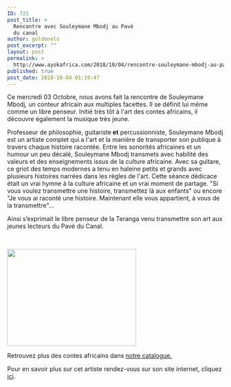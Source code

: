 ```yaml
---
ID: 721
post_title: >
  Rencontre avec Souleymane Mbodj au Pavé
  du canal
author: goldenelo
post_excerpt: ""
layout: post
permalink: >
  http://www.ayokafrica.com/2018/10/04/rencontre-souleymane-mbodj-au-pave-du-canal/
published: true
post_date: 2018-10-04 01:19:47
---
```

Ce mercredi 03 Octobre, nous avons fait la rencontre de Souleymane Mbodj, un conteur africain aux multiples facettes.
Il se définit lui même comme un libre penseur. Initié très tôt à l'art des contes africains, il découvre également la musique très jeune.

Professeur de philosophie, guitariste<strong> et</strong> percussionniste, Souleymane Mbodj est un artiste complet qui a l'art et la manière de transporter son publique à travers chaque histoire racontée.
Entre les sonorités africaines et un humour un peu décalé, Souleymane Mbodj transmets avec habilité des valeurs et des enseignements issus de la culture africaine.
Avec sa guitare, ce griot des temps modernes a tenu en haleine petits et grands avec plusieurs histoires narrées dans les règles de l'art.
Cette séance dédicace était un vrai hymne à la culture africaine et un vrai moment de partage.
"Si vous voulez transmettre une histoire, transmettez là aux enfants" ou encore "Je vous ai raconté une histoire. Maintenant elle vous appartient, à vous de la transmettre"...

Ainsi s’exprimait le libre penseur de la Teranga venu transmettre son art aux jeunes lecteurs du Pavé du Canal.

&nbsp;

<img class="alignnone size-medium wp-image-723" src="http://www.ayokafrica.com/wp-content/uploads/2018/10/WhatsApp-Image-2018-10-04-at-00.53.40-1-300x225.jpeg" alt="" width="300" height="225" />

Retrouvez plus des contes africains dans <a href="http://www.ayokafrica.com/product-category/contes/">notre catalogue.</a>

Pour en savoir plus sur cet artiste rendez-vous sur son site internet, cliquez <a href="http://www.leebkat.com">ici</a>.